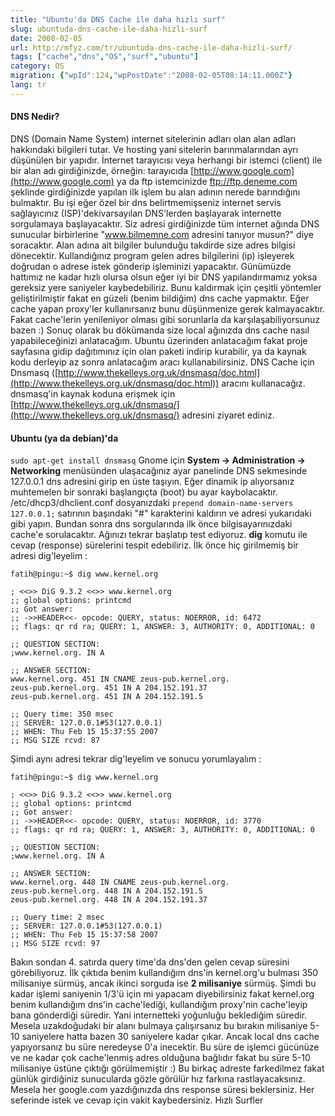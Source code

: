 ```yaml
---
title: "Ubuntu'da DNS Cache ile daha hızlı surf"
slug: ubuntuda-dns-cache-ile-daha-hizli-surf
date: 2008-02-05
url: http://mfyz.com/tr/ubuntuda-dns-cache-ile-daha-hizli-surf/
tags: ["cache","dns","OS","surf","ubuntu"]
category: OS
migration: {"wpId":124,"wpPostDate":"2008-02-05T08:14:11.000Z"}
lang: tr
---
```


#### DNS Nedir?

DNS (Domain Name System) internet sitelerinin adları olan alan adları hakkındaki bilgileri tutar. Ve hosting yani sitelerin barınmalarından ayrı düşünülen bir yapıdır. İnternet tarayıcısı veya herhangi bir istemci (client) ile bir alan adı girdiğinizde, örneğin: tarayıcıda [http://www.google.com](http://www.google.com) ya da ftp istemcinizde ftp://ftp.deneme.com şeklinde girdiğinizde yapılan ilk işlem bu alan adının nerede barındığını bulmaktır. Bu işi eğer özel bir dns belirtmemişseniz internet servis sağlayıcınız (ISP)'dekivarsayılan DNS'lerden başlayarak internette sorgulamaya başlayacaktır. Siz adresi girdiğinizde tüm internet ağında DNS sunucular birbirlerine "www.bilmemne.com adresini tanıyor musun?" diye soracaktır. Alan adına ait bilgiler bulunduğu takdirde size adres bilgisi dönecektir. Kullandığınız program gelen adres bilgilerini (ip) işleyerek doğrudan o adrese istek gönderip işleminizi yapacaktır. Günümüzde hattımız ne kadar hızlı olursa olsun eğer iyi bir DNS yapılandırmamız yoksa gereksiz yere saniyeler kaybedebiliriz. Bunu kaldırmak için çeşitli yöntemler geliştirilmiştir fakat en güzeli (benim bildiğim) dns cache yapmaktır. Eğer cache yapan proxy'ler kullanırsanız bunu düşünmenize gerek kalmayacaktır. Fakat cache'lerin yenileniyor olması gibi sorunlarla da karşılaşabiliyorsunuz bazen :) Sonuç olarak bu dökümanda size local ağınızda dns cache nasıl yapabileceğinizi anlatacağım. Ubuntu üzerinden anlatacağım fakat proje sayfasına gidip dağıtımınız için olan paketi indirip kurabilir, ya da kaynak kodu derleyip az sonra anlatacağım aracı kullanabilirsiniz. DNS Cache için Dnsmasq ([http://www.thekelleys.org.uk/dnsmasq/doc.html](http://www.thekelleys.org.uk/dnsmasq/doc.html)) aracını kullanacağız. dnsmasq'in kaynak koduna erişmek için [http://www.thekelleys.org.uk/dnsmasq/](http://www.thekelleys.org.uk/dnsmasq/) adresini ziyaret ediniz.

#### Ubuntu (ya da debian)'da

`sudo apt-get install dnsmasq` Gnome için **System -> Administration -> Networking** menüsünden ulaşacağınız ayar panelinde DNS sekmesinde 127.0.0.1 dns adresini girip en üste taşıyın. Eğer dinamik ip alıyorsanız muhtemelen bir sonraki başlangıçta (boot) bu ayar kaybolacaktır. /etc/dhcp3/dhclient.conf dosyanızdaki `prepend domain-name-servers 127.0.0.1;` satırının başındaki "#" karakterini kaldırın ve adresi yukarıdaki gibi yapın. Bundan sonra dns sorgularında ilk önce bilgisayarınızdaki cache'e sorulacaktır. Ağınızı tekrar başlatıp test ediyoruz. **dig** komutu ile cevap (response) sürelerini tespit edebiliriz. İlk önce hiç girilmemiş bir adresi dig'leyelim :
```
fatih@pingu:~$ dig www.kernel.org

; <<>> DiG 9.3.2 <<>> www.kernel.org
;; global options: printcmd
;; Got answer:
;; ->>HEADER<<- opcode: QUERY, status: NOERROR, id: 6472
;; flags: qr rd ra; QUERY: 1, ANSWER: 3, AUTHORITY: 0, ADDITIONAL: 0

;; QUESTION SECTION:
;www.kernel.org. IN A

;; ANSWER SECTION:
www.kernel.org. 451 IN CNAME zeus-pub.kernel.org.
zeus-pub.kernel.org. 451 IN A 204.152.191.37
zeus-pub.kernel.org. 451 IN A 204.152.191.5

;; Query time: 350 msec
;; SERVER: 127.0.0.1#53(127.0.0.1)
;; WHEN: Thu Feb 15 15:37:55 2007
;; MSG SIZE rcvd: 87

```
Şimdi aynı adresi tekrar dig'leyelim ve sonucu yorumlayalım :
```
fatih@pingu:~$ dig www.kernel.org

; <<>> DiG 9.3.2 <<>> www.kernel.org
;; global options: printcmd
;; Got answer:
;; ->>HEADER<<- opcode: QUERY, status: NOERROR, id: 3770
;; flags: qr rd ra; QUERY: 1, ANSWER: 3, AUTHORITY: 0, ADDITIONAL: 0

;; QUESTION SECTION:
;www.kernel.org. IN A

;; ANSWER SECTION:
www.kernel.org. 448 IN CNAME zeus-pub.kernel.org.
zeus-pub.kernel.org. 448 IN A 204.152.191.5
zeus-pub.kernel.org. 448 IN A 204.152.191.37

;; Query time: 2 msec
;; SERVER: 127.0.0.1#53(127.0.0.1)
;; WHEN: Thu Feb 15 15:37:58 2007
;; MSG SIZE rcvd: 97

```
Bakın sondan 4. satırda query time'da dns'den gelen cevap süresini görebiliyoruz. İlk çıktıda benim kullandığım dns'in kernel.org'u bulması 350 milisaniye sürmüş, ancak ikinci sorguda ise **2 milisaniye** sürmüş. Şimdi bu kadar işlemi saniyenin 1/3'ü için mi yapacam diyebilirsiniz fakat kernel.org benim kullandığım dns'in cache'lediği, kullandığım proxy'nin cache'leyip bana gönderdiği süredir. Yani internetteki yoğunluğu beklediğim süredir. Mesela uzakdoğudaki bir alanı bulmaya çalışırsanız bu bırakın milisaniye 5-10 saniyelere hatta bazen 30 saniyelere kadar çıkar. Ancak local dns cache yapıyorsanız bu süre neredeyse 0'a inecektir. Bu süre de işlemci gücünüze ve ne kadar çok cache'lenmiş adres olduğuna bağlıdır fakat bu süre 5-10 milisaniye üstüne çıktığı görülmemiştir :) Bu birkaç adreste farkedilmez fakat günlük girdiğiniz sunucularda gözle görülür hız farkına rastlayacaksınız. Mesela her google.com yazdığınızda dns response süresi beklersiniz. Her seferinde istek ve cevap için vakit kaybedersiniz. Hızlı Surfler